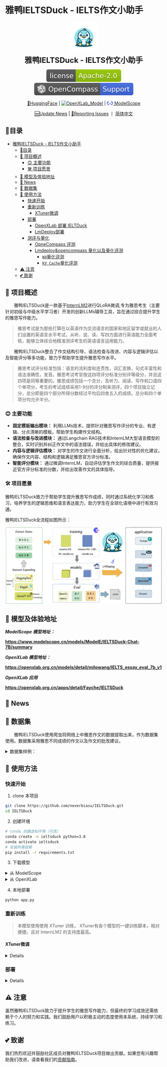 # 雅鸭IELTSDuck - IELTS作文小助手
<div align="center">


<img src="./images/ICON.jpg" style="width: 20%">
  <div align="center">
    <b><font size="5">雅鸭IELTSDuck - IELTS作文小助手</font></b>
  </div>


[![license][license-image]][license-url]
[![evaluation][evaluation-image]][evaluation-url]

[🤗HuggingFace]() | [![OpenXLab_Model][OpenXLab_Model-image]][OpenXLab_Model-url] | [<img src="./images/modelscope_logo.png" width="20px" /> ModelScope][ModelScope-url]

[🆕Update News](#-news) | [🤔Reporting Issues][Issues-url] 丨 
 [简体中文](./README.md)

[license-image]: ./images/license.svg
[evaluation-image]: ./images/compass_support.svg
[OpenXLab_Model-image]: https://cdn-static.openxlab.org.cn/header/openxlab_models.svg
[OpenXLab_App-image]: https://cdn-static.openxlab.org.cn/app-center/openxlab_app.svg
[bilibili-image]: https://img.shields.io/badge/AMchat-bilibili-%23fb7299

[license-url]: ./LICENSE
[evaluation-url]: https://github.com/internLM/OpenCompass/
[OpenXLab_Model-url]: https://openxlab.org.cn/models/detail/milowang/IELTS_essay_eval_7b_v1
[OpenXLab_App-url]: https://openxlab.org.cn/apps/detail/Fayche/IELTSDuck
[ModelScope-url]: https://www.modelscope.cn/models/ModelE/IELTSDuck-Chat-7B/summary
[Issues-url]: https://github.com/neverbiasu/IELTSDuck/issues


</div>

## 📝目录

- [雅鸭IELTSDuck - IELTS作文小助手](#雅鸭ieltsduck---ielts作文小助手)
  - [📝目录](#目录)
  - [📖 项目概述](#-项目概述)
    - [😊 主要功能](#-主要功能)
    - [🛠️ 项目愿景](#️-项目愿景)
  - [🔗 模型及体验地址](#-模型及体验地址)
  - [🚀 News](#-news)
  - [🧾 数据集](#-数据集)
  - [💼 使用方法](#-使用方法)
    - [快速开始](#快速开始)
    - [重新训练](#重新训练)
      - [XTuner微调](#xtuner微调)
    - [部署](#部署)
      - [OpenXLab 部署 IELTDuck](#openxlab-部署-ieltduck)
      - [LmDeploy部署](#lmdeploy部署)
    - [测评与量化](#测评与量化)
      - [OpneCompass 评测](#opnecompass-评测)
      - [Lmdeploy\&opencompass 量化以及量化评测](#lmdeployopencompass-量化以及量化评测)
        - [`W4`量化评测](#w4量化评测)
        - [`KV Cache`量化评测](#kv-cache量化评测)
  - [⚠️ 注意](#️-注意)
  - [💕 致谢](#-致谢)



## 📖 项目概述

&emsp;&emsp;雅鸭IELTSDuck是一款基于[InternLM2](https://github.com/InternLM/InternLM.git)进行QLoRA微调,专为雅思考生（主要针对初级与中级水平学习者）开发的创新LLMs辅导工具，旨在通过综合提升学生的雅思写作能力。

> 雅思考试是为那些打算在以英语作为交流语言的国家和地区留学或就业的人们设置的英语言水平考试，从听、说、读、写四方面进行英语能力全面考核，能够立体综合地精准测评考生的英语语言运用能力。


&emsp;&emsp;雅鸭IELTSDuck整合了作文结构引导、语法检查与改进、内容与逻辑评估以及智能评分等多功能，致力于帮助学生提升雅思写作水平。

> 雅思考试评分标准包括：语言的流利度和连贯性，词汇变换，句式丰富性和语法准确性，发音。雅思考试考官按这四项评分标准分别评等级分，并且这四项是同等重要的。雅思成绩包括一个总分，及听力、阅读、写作和口语四个单项分，考生的考试成绩采用1-9分的评分制来测评，四个项目独立记分，总分即是四个部分所得分数经过平均后四舍五入的成绩。总分和四个单项分均允许半分。

### 😊 主要功能

- **固定模板输出模块：** 利用LLMs技术，提供针对雅思写作评分的专业、有逻辑、分点清晰的模板，帮助学生构建作文结构。
- **语法检查与改进模块：** 通过Langchain RAG技术和InternLM大型语言模型的整合，实时识别并纠正作文中的语法错误，并给出具体的修改建议。
- **内容与逻辑评估模块：** 对学生的作文进行全面分析，给出针对性的优化建议，确保作文内容、结构和逻辑满足雅思官方评分标准。
- **智能评分模块：** 通过微调InternLM，自动评估学生作文的综合质量，提供接近官方评分标准的分数，并给出改善作文的具体指导。

### 🛠️ 项目愿景

雅鸭IELTSDuck致力于帮助学生提升雅思写作成绩，同时通过系统化学习和练习，培养学生的逻辑思维和语言表达能力，助力学生在全球化语境中进行有效沟通。

雅鸭IELTSDuck全流程如图所示：

<p align="center">
    <img src="./images/IELTSDuck.jpeg" alt="alt text">
</p>

## 🔗 模型及体验地址
***ModelScope 模型地址：***

**https://www.modelscope.cn/models/ModelE/IELTSDuck-Chat-7B/summary**

***OpenXLab 模型地址：***

**https://openxlab.org.cn/models/detail/milowang/IELTS_essay_eval_7b_v1**

***OpenXLab 应用***

**https://openxlab.org.cn/apps/detail/Fayche/IELTSDuck**

## 🚀 News


## 🧾 数据集

&emsp;&emsp;雅鸭IELTSDuck使用爬虫将网络上中雅思作文的数据提取出来，作为数据集使用。数据集采用雅思不同成绩的作文以及作文的批改建议，
<details>
<summary>数据集样例：</summary>

题目
```text

Interview form the basic selection criteria for most large companies. However, some people think that interview is not a reliable method of choosing whom to employ and there are better methods. To what extent to you agree or disagree?	
```
文章
```text
To agree or disagree with the statement that interviews are the basic filteration criteria is an important issue. Putting the discussion in a wider context, interviews has always been debatable. Even though some people think that there are better methods for employing a resource rather than interviews , I wholeheartedly believe that interview is a good method for recruiting candidates. First I will discuss some arguments supporting my ideas about this statement, after which some aspects against that will be presented.

On the one hand, many people agree with this statement for many noteworthy reasons. The most remarkable is that the recruiters can get an idea about the personalitty and skills of the potential employees .For instance,when the person is asked about any topic and he answers it in a concise and crisp manner,then the recruiter gets to know he is suitable for the job. Another key reason is that if a candidate is asked about case studies then the recruiters can judge the personality traits of that employee and also the ability to think outside the box.

On the other hand, other people disagree with this statement for many reasons. They believe that other modes of recruiting like written tests and group discussions will help understand the mindset in a better manner.Written tests help in evaluating the technical or theoretical knowlege of a person.

Group discussions help in getting a grasp of the conversational skills that he/she possesses.For example,in sales and marketing jobs conversational skills play a major role.

All in all, when all the specific reasons and relevant examples are considered and evaluated, I strongly agree with the idea supporting this statement because its benefits outweigh its drawbacks.
```
批改建议
```text
**Task Achievement (6.5)**
- The essay effectively addresses the task and presents a clear stance on the issue of whether interviews are a reliable method of employee selection.
- The ideas presented are relevant to the task and are supported with appropriate arguments and examples.
- The essay covers all aspects of the task, including the advantages and disadvantages of using interviews for hiring.

**Coherence and Cohesion (7.0)**
- The essay is well-organized and the transitions between sentences and paragraphs are smooth and logical.
- The use of connecting words and phrases helps maintain a clear progression of ideas.
- The essay follows a logical structure, with an introduction, body paragraphs that present opposing viewpoints, and a conclusion that summarizes the main points.

**Lexical Resource (6.0)**
- The essay uses a range of vocabulary, including some more complex and technical terms related to the topic of employee selection.
- There are some minor inaccuracies in vocabulary usage, such as the use of "personalitty" instead of "personality" and "crisp" instead of "clear."
- The vocabulary is generally appropriate for the given context.

**Grammatical Range and Accuracy (6.5)**
- The essay exhibits a variety of sentence structures, including complex and compound sentences.
- There are some grammatical errors, such as incorrect verb forms (e.g., "helps understand" instead of "helps one understand") and sentence construction (e.g., "For example,in sales and marketing jobs conversational skills play a major role.").
- The use of punctuation is generally correct, but there are some minor errors with commas.

**Overall Band Score: 6.5**
- The essay meets the requirements of the task and presents a clear and well-supported argument.
- The organization and structure of the essay are logical and coherent.
- The use of vocabulary is generally appropriate, but with some minor inaccuracies.
- There are some grammatical errors, but they do not significantly affect the overall quality of the essay.

**Feedback and Additional Comments:**

- **Strengths:** The essay effectively addresses the task, presents a clear stance, and provides relevant arguments and examples. The organization and structure of the essay are also strong.
- **Areas for improvement:** The essay could be improved by addressing the grammatical errors and inaccuracies in vocabulary usage. Additionally, the use of more complex sentence structures and a wider range of vocabulary would enhance the overall quality of the essay.	6.5
```
</details>

## 💼 使用方法
### 快速开始

<!-- ## 微调 -->

1. clone 本项目

```bash
git clone https://github.com/neverbiasu/IELTSDuck.git
cd IELTSDuck
```

2. 创建环境

```bash
# conda 创建虚拟环境（可选）
conda create -n ieltsduck python=3.8
conda activate ieltsduck
# 安装所需依赖
pip install -r requirements.txt
```

3. 下载模型

<details>
<summary> 从 ModelScope </summary>

参考 [模型的下载](https://www.modelscope.cn/docs/%E6%A8%A1%E5%9E%8B%E7%9A%84%E4%B8%8B%E8%BD%BD) 。

```bash
pip install modelscope
```

```python
from modelscope.hub.snapshot_download import snapshot_download
model_dir = snapshot_download('ModelE/IELTSDuck-Chat-7B', cache_dir='./')
```

</details>


<details>
<summary> 从 OpenXLab </summary>

参考 [下载模型](https://openxlab.org.cn/docs/models/%E4%B8%8B%E8%BD%BD%E6%A8%A1%E5%9E%8B.html) 。

```bash
pip install openxlab
```

```python
from openxlab.model import download
download(model_repo='milowang/IELTS_essay_eval_cn_7b_v1', 
        model_name='IELTSDuck', output='./')
```

</details>

4. 本地部署

```bash
python app.py
```
### 重新训练

>本模型使用使用 XTuner 训练， XTuner有各个模型的一键训练脚本，相对便捷。且对 InternLM2 的支持度最高。

#### XTuner微调

<details>
&emsp;&emsp;使用 XTuner 进行微调，具体脚本可参考[internlm2_chat_7b_qlora_ielts.py](./src/internlm2_chat_7b_qlora_ielts.py)，该脚本在`src`文件夹下。脚本内有较为详细的注释。

具体操作

要使用 XTuner 训练 `internlm2_chat_7b_qlora_ielts` 模型，请遵循以下步骤：

1. 激活 XTuner 环境：
```shell
conda activate xtuner0.1.17
```

2. 开始训练过程：
```shell
xtuner train internlm2_chat_7b_qlora_ielts.py --deepspeed deepspeed_zero2
```

要列出 `internlm2_7b` 模型的可用配置，请使用以下命令：
```shell
xtuner list-cfg -p internlm2_7b
```

要将训练好的模型从 `.pth` 格式转换为 Hugging Face 格式，请使用以下命令：
```shell
xtuner convert pth_to_hf internlm2_chat_7b_qlora_ielts.py work_dirs/internlm2_chat_7b_qlora_ielts/iter_52890.pth ./huggingface
```

要将转换后的模型与 `internlm2-chat-7b` 模型合并，请使用以下命令：
```shell
xtuner convert merge internlm2-chat-7b huggingface ielts_duck
```

最后，要与 `ielts_duck` 模型聊天，请使用以下命令：
```shell
xtuner chat ielts_duck --prompt-template internlm2_chat
```

请记得将占位符替换为适合您设置的适当路径和配置。

</details>

### 部署
<details>
  
#### OpenXLab 部署 IELTDuck

&emsp;&emsp;仅需要 Fork 本仓库，然后在 OpenXLab 上创建一个新的项目，将 Fork 的仓库与新建的项目关联，即可在 OpenXLab 上部署 IELTSDuck。

&emsp;&emsp;***OPenXLab IELTSDuck https://openxlab.org.cn/apps/detail/Fayche/IELTSDuck***

![Alt text](images/openxlab.png)

#### LmDeploy部署

- 首先安装LmDeploy

```shell
pip install -U lmdeploy
```

- 然后转换模型为`turbomind`格式

> --dst-path: 可以指定转换后的模型存储位置。

```shell
lmdeploy convert internlm2-chat-7b  要转化的模型地址 --dst-path 转换后的模型地址
```

- LmDeploy Chat 对话

```shell
lmdeploy chat turbomind 转换后的turbomind模型地址
```
### 测评与量化
#### OpneCompass 评测

- 安装 OpenCompass

```shell
git clone https://github.com/open-compass/opencompass
cd opencompass
pip install -e .
```

- 下载解压数据集

```shell
cp /share/temp/datasets/OpenCompassData-core-20231110.zip /root/opencompass/
unzip OpenCompassData-core-20231110.zip
```

- 评测启动！

```shell
python run.py \
    --datasets ceval_gen \
    --hf-path /root/model/huanhuan/kmno4zx/huanhuan-chat-internlm2 \
    --tokenizer-path /root/model/huanhuan/kmno4zx/huanhuan-chat-internlm2 \
    --tokenizer-kwargs padding_side='left' truncation='left'     trust_remote_code=True \
    --model-kwargs device_map='auto' trust_remote_code=True \
    --max-seq-len 2048 \
    --max-out-len 16 \
    --batch-size 2  \
    --num-gpus 1 \
    --debug
```

#### Lmdeploy&opencompass 量化以及量化评测  
##### `W4`量化评测  

- `W4`量化
```shell
lmdeploy lite auto_awq 要量化的模型地址 --work-dir 量化后的模型地址
```
- 转化为`TurbMind`
```shell
lmdeploy convert internlm2-chat-7b 量化后的模型地址  --model-format awq --group-size 128 --dst-path 转换后的模型地址
```
- 评测`config`编写  
```python
from mmengine.config import read_base
from opencompass.models.turbomind import TurboMindModel

with read_base():
 # choose a list of datasets   
 from .datasets.ceval.ceval_gen import ceval_datasets 
 # and output the results in a choosen format
#  from .summarizers.medium import summarizer

datasets = [*ceval_datasets]

internlm2_chat_7b = dict(
     type=TurboMindModel,
     abbr='internlm2-chat-7b-turbomind',
     path='转换后的模型地址',
     engine_config=dict(session_len=512,
         max_batch_size=2,
         rope_scaling_factor=1.0),
     gen_config=dict(top_k=1,
         top_p=0.8,
         temperature=1.0,
         max_new_tokens=100),
     max_out_len=100,
     max_seq_len=512,
     batch_size=2,
     concurrency=1,
     #  meta_template=internlm_meta_template,
     run_cfg=dict(num_gpus=1, num_procs=1),
)
models = [internlm2_chat_7b]

```
- 评测启动！
```shell
python run.py configs/eval_turbomind.py -w 指定结果保存路径
```
##### `KV Cache`量化评测 
- 转换为`TurbMind`
```shell
lmdeploy convert internlm2-chat-7b  模型路径 --dst-path 转换后模型路径
```
- 计算与获得量化参数
```shell
# 计算
lmdeploy lite calibrate 模型路径 --calib-dataset 'ptb' --calib-samples 128 --calib-seqlen 2048 --work-dir 参数保存路径
# 获取量化参数
lmdeploy lite kv_qparams 参数保存路径 转换后模型路径/triton_models/weights/ --num-tp 1
```
- 更改`quant_policy`改成`4`,更改上述`config`里面的路径
- 评测启动！
```shell
python run.py configs/eval_turbomind.py -w 结果保存路径
```
结果文件可在同目录文件[results](./results)中获取

</details>

## ⚠️ 注意

虽然雅鸭IELTSDuck致力于提升学生的雅思写作能力，但最终的学习成效还需依赖于个人的努力和实践。我们鼓励用户以积极主动的态度使用本系统，持续学习和练习。

## 💕 致谢

我们热烈欢迎并鼓励社区成员对雅鸭IELTSDuck项目做出贡献。如果您有兴趣帮助我们改进，请查看我们的[贡献指南](链接到贡献指南)。
